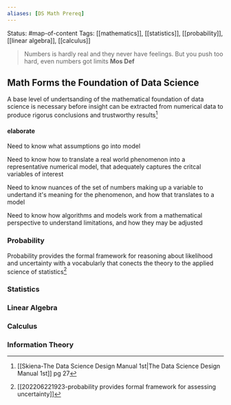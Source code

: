 ```yaml
---
aliases: [DS Math Prereq]
---
```

Status: #map-of-content 
Tags: [[mathematics]], [[statistics]],  [[probability]],  [[linear algebra]],  [[calculus]]

>Numbers is hardly real and
> they never have feelings.
 >But you push too hard, even
 >numbers got limits
>**Mos Def**
## Math Forms the Foundation of Data Science 
A base level of undertsanding of the mathematical foundation of data science is necessary before insight can be extracted from numerical data to produce rigorus conclusions and trustworthy results[^1]

#### elaborate
 Need to know what assumptions go into model

 Need to know how to translate a real world phenomenon into a representative numerical model, that adequately captures the critcal variables of interest

Need to know nuances of the set of numbers making up a variable to undertand it's meaning for the phenomenon, and how that translates to a model

Need to know how algorithms and models work from a mathematical perspective to understand limitations, and how they may be adjusted

### Probability
Probability provides the formal framework for reasoning about likelihood and uncertainty with a vocabularly that conects the theory to the applied science of statistics[^2] 


### Statistics

### Linear Algebra

### Calculus

### Information Theory
 
[^1]:[[Skiena-The Data Science  Design Manual 1st|The Data Science Design Manual 1st]] pg 27
[^2]:[[202206221923-probability provides formal framework for assessing uncertainty]]